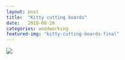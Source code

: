 ```yaml
---
layout: post
title:  "Kitty cutting boards"
date:   2018-08-20
categories: woodworking
featured-img: "kitty-cutting-boards-final"
---
```


<img src="https://lh3.googleusercontent.com/38Mhn0FqyTpswtubgq9yF6UqxxLMOBJqRbc_KajRIqr6rKkdW6TOUJoDQkHufP6I8IpjA5PNx7MsWQ3BsdHJCTDRJM22LAO4BJyzUcaTBUSz0bMfaoQi2rrqNwMnR_WBkO3aKXF4lOY-NlxDsIALp3FxWx5h-Dw29hQWu0ms-l64F8X736ZbvM3Hw7Z_pfdl0bXSyHn6TovEzrks4_JDHV061RKA-RCXo1nXBkoUSOvEpCjJJMcs59HdRh1VJGGwlcqaY1XDx8TT21VHSpvMHLfyOyvdtO7ZVS92puv7mQyCFOdE28z0kiAKWhL5rKeG92PQaQKDdFujkej_UTS5M3d1bDtRr_ZPx86R2Gox_JOcQP1Xe6FSIkVLXE83lFhwXoPYYb0And-RMcxsgmfcj2a_iC3aS2Nv_PRXgr27-AAiOE1mmZS9jURfe_TfJfbi3RMiLR7UHbEinEXrRVlfKLon0kLvbr3Icq5QX7t4lzipNS3DqEF0sFCEwd9zizbHfDGkFDLdLPAIYg2WLgADeEegJO3zOGwxc8gCDtHebpgQhF08irzlKMMKYGcfeRluvfTOGIpF0R2iFS2lnj6TKlA1eCQQK41kTaBgAG-4ImNy-fOwAW2OPAGPz4mUl4_tfpb7MTH7XW1iZc9XB1OCdonbM0i0L2q2XWR2CSCbbn5NxFLOwwO-Aa5b-Q=w1518-h1012-no">